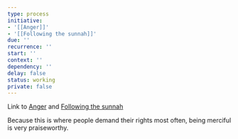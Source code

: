 ```yaml
---
type: process
initiative:
- '[[Anger]]'
- '[[Following the sunnah]]'
due: ''
recurrence: ''
start: ''
context: ''
dependency: ''
delay: false
status: working
private: false
---
```


Link to [Anger](docs/sidebar1/Initiatives/bad%20traits/Anger.md) and [Following the sunnah](docs/sidebar1/Initiatives/worship/Following%20the%20sunnah.md)

Because this is where people demand their rights most often, being merciful is very praiseworthy.
